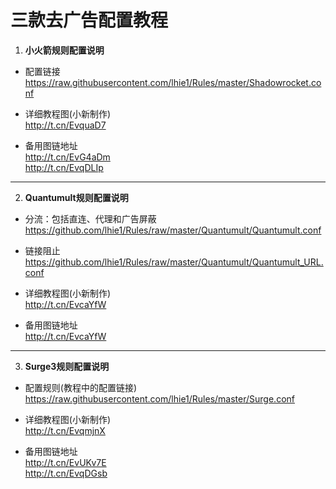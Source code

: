 # 三款去广告配置教程

1. **小火箭规则配置说明**  

- 配置链接  
https://raw.githubusercontent.com/lhie1/Rules/master/Shadowrocket.conf

- 详细教程图(小新制作)  
http://t.cn/EvquaD7  

- 备用图链地址  
http://t.cn/EvG4aDm  
http://t.cn/EvqDLIp  


----------------------------
2. **Quantumult规则配置说明**  

- 分流：包括直连、代理和广告屏蔽  
https://github.com/lhie1/Rules/raw/master/Quantumult/Quantumult.conf  

- 链接阻止
https://github.com/lhie1/Rules/raw/master/Quantumult/Quantumult_URL.conf  

- 详细教程图(小新制作)  
http://t.cn/EvcaYfW  

- 备用图链地址  
http://t.cn/EvcaYfW
  
----------------------------
3. **Surge3规则配置说明**  

- 配置规则(教程中的配置链接)  
https://raw.githubusercontent.com/lhie1/Rules/master/Surge.conf  

- 详细教程图(小新制作)  
http://t.cn/EvqmjnX    

- 备用图链地址  
http://t.cn/EvUKv7E  
http://t.cn/EvqDGsb  
